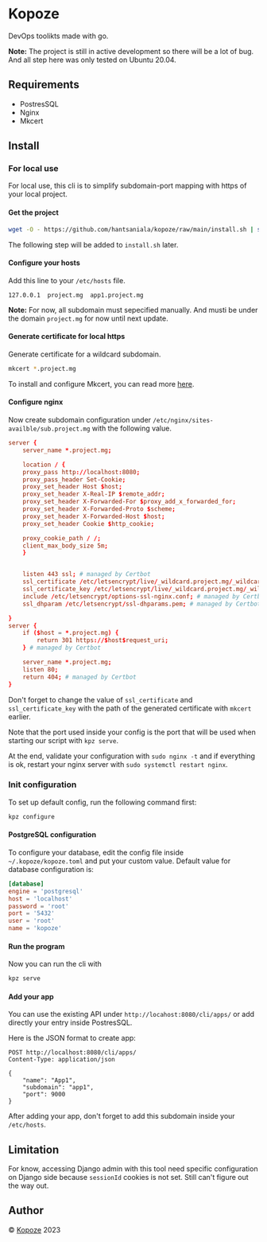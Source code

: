 # Kopoze

DevOps toolikts made with go.

**Note:** The project is still in active development so there will be a lot of bug. And all step here was only tested on Ubuntu 20.04.

## Requirements

- PostresSQL
- Nginx
- Mkcert

## Install

### For local use

For local use, this cli is to simplify subdomain-port mapping with https of your local project.

#### Get the project

```sh
wget -O - https://github.com/hantsaniala/kopoze/raw/main/install.sh | sudo bash
```

The following step will be added to `install.sh` later.

#### Configure your hosts

Add this line to your `/etc/hosts` file.

```text
127.0.0.1  project.mg  app1.project.mg
```

**Note:** For now, all subdomain must sepecified manually. And musti be under the domain `project.mg` for now until next update.

#### Generate certificate for local https

Generate certificate for a wildcard subdomain.

```sh
mkcert *.project.mg
```

To install and configure Mkcert, you can read more [here](https://www.howtoforge.com/how-to-create-locally-trusted-ssl-certificates-with-mkcert-on-ubuntu/).

#### Configure nginx

Now create subdomain configuration under `/etc/nginx/sites-availble/sub.project.mg` with the following value.

```conf
server {
    server_name *.project.mg;

    location / {
    proxy_pass http://localhost:8080;
    proxy_pass_header Set-Cookie;
    proxy_set_header Host $host;
    proxy_set_header X-Real-IP $remote_addr;
    proxy_set_header X-Forwarded-For $proxy_add_x_forwarded_for;
    proxy_set_header X-Forwarded-Proto $scheme;
    proxy_set_header X-Forwarded-Host $host;
    proxy_set_header Cookie $http_cookie;

    proxy_cookie_path / /;
    client_max_body_size 5m;
    }


    listen 443 ssl; # managed by Certbot
    ssl_certificate /etc/letsencrypt/live/_wildcard.project.mg/_wildcard.project.mg.pem; # managed by Certbot
    ssl_certificate_key /etc/letsencrypt/live/_wildcard.project.mg/_wildcard.project.mg-key.pem; # managed by Certbot
    include /etc/letsencrypt/options-ssl-nginx.conf; # managed by Certbot
    ssl_dhparam /etc/letsencrypt/ssl-dhparams.pem; # managed by Certbot

}
server {
    if ($host = *.project.mg) {
        return 301 https://$host$request_uri;
    } # managed by Certbot

    server_name *.project.mg;
    listen 80;
    return 404; # managed by Certbot
}
```

Don't forget to change the value of `ssl_certificate` and `ssl_certificate_key` with the path of the generated certificate with `mkcert` earlier.

Note that the port used inside your config is the port that will be used when starting our script with `kpz serve`.

At the end, validate your configuration with `sudo nginx -t` and if everything is ok, restart your nginx server with `sudo systemctl restart nginx`.

### Init configuration

To set up default config, run the following command first:

```sh
kpz configure
```

#### PostgreSQL configuration

To configure your database, edit the config file inside `~/.kopoze/kopoze.toml` and put your custom value. Default value for database configuration is:

```toml
[database]
engine = 'postgresql'
host = 'localhost'
password = 'root'
port = '5432'
user = 'root'
name = 'kopoze'
```

#### Run the program

Now you can run the cli with

```sh
kpz serve
```

#### Add your app

You can use the existing API under `http://locahost:8080/cli/apps/` or add directly your entry inside PostresSQL.

Here is the JSON format to create app:

```http
POST http://localhost:8080/cli/apps/
Content-Type: application/json

{
    "name": "App1",
    "subdomain": "app1",
    "port": 9000
}
```

After adding your app, don't forget to add this subdomain inside your `/etc/hosts`.

## Limitation

For know, accessing Django admin with this tool need specific configuration on Django side because `sessionId` cookies is not set. Still can't figure out the way out.

## Author

&copy; [Kopoze](https://t.me/hantsaniala3) 2023
